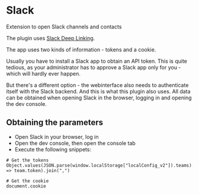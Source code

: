 # Slack

Extension to open Slack channels and contacts

The plugin uses [Slack Deep Linking](https://api.slack.com/reference/deep-linking#open_a_channel).

The app uses two kinds of information - tokens and a cookie.

Usually you have to install a Slack app to obtain an API token. This is quite tedious, as your administrator
has to approve a Slack app only for you - which will hardly ever happen.

But there's a different option - the webinterface also needs to authenticate itself with the Slack backend. And
this is what this plugin also uses.
All data can be obtained when opening Slack in the browser, logging in and opening the dev console.

## Obtaining the parameters

* Open Slack in your browser, log in
* Open the dev console, then open the console tab
* Execute the following snippets:

```
# Get the tokens
Object.values(JSON.parse(window.localStorage["localConfig_v2"]).teams).map(team => team.token).join(",")

# Get the cookie
document.cookie
```

